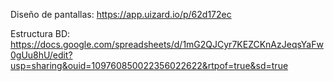 Diseño de pantallas:
https://app.uizard.io/p/62d172ec

Estructura BD:
https://docs.google.com/spreadsheets/d/1mG2QJCyr7KEZCKnAzJeqsYaFw0gUu8hU/edit?usp=sharing&ouid=109760850022356022622&rtpof=true&sd=true
